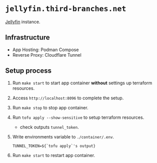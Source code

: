 # `jellyfin.third-branches.net`

[Jellyfin](https://jellyfin.org/) instance.

## Infrastructure

- App Hosting: Podman Compose
- Reverse Proxy: Cloudflare Tunnel

## Setup process

1. Run `make start` to start app container **without** settings up terraform resources.
2. Access `http://localhost:8096` to complete the setup.
3. Run `make stop` to stop app container.
4. Run `tofu apply --show-sensitive` to setup terraform resources.
    - check outputs `tunnel_token`.
5. Write environments variable to `./container/.env`.

    ```text
    TUNNEL_TOKEN=${`tofu apply`'s output}
    ```

6. Run `make start` to restart app container.
